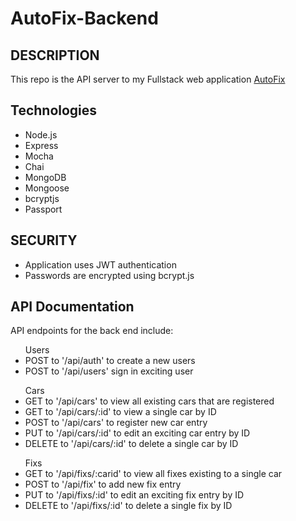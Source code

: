 # AutoFix-Backend

<h2>DESCRIPTION</h2> 

<p>This repo is the API server to my Fullstack web application <a href="https://auto-fix.herokuapp.com">AutoFix</a></p>

<h2>Technologies</h2>

<ul>
	<li>Node.js</li>
	<li>Express</li>
	<li>Mocha</li>
	<li>Chai</li>
	<li>MongoDB</li>
	<li>Mongoose</li>
	<li>bcryptjs</li>
	<li>Passport</li>
</ul>

<h2>SECURITY</h2>
<ul>
	<li>Application uses JWT authentication </li>
	<li>Passwords are encrypted using bcrypt.js</li>
</ul>

<h2>API Documentation</h2>
<p>API endpoints for the back end include:</p>
<ul>Users
	<li>POST to '/api/auth' to create a new users</li>
	<li>POST to '/api/users' sign in exciting user</li>
</ul>

<ul>Cars
	<li>GET to '/api/cars' to view all existing cars that are registered</li>
	<li>GET to '/api/cars/:id' to view a single car by ID</li>
	<li>POST to '/api/cars' to register new car entry</li>
	<li>PUT to '/api/cars/:id' to edit an exciting car entry by ID</li>
  <li>DELETE to '/api/cars/:id' to delete a single car by ID</li>
</ul>

<ul>Fixs
	<li>GET to '/api/fixs/:carid' to view all fixes existing to a single car </li>
	<li>POST to '/api/fix' to add new fix entry</li>
	<li>PUT to '/api/fixs/:id' to edit an exciting fix entry by ID</li>
  <li>DELETE to '/api/fixs/:id' to delete a single fix by ID</li>
</ul>
